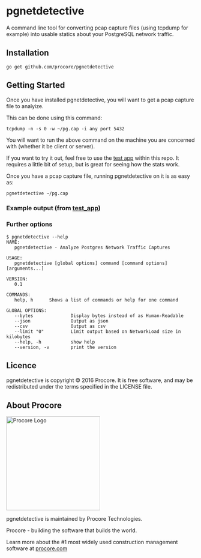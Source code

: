 # pgnetdetective

A command line tool for converting pcap capture files (using tcpdump for example) into usable statics about your PostgreSQL network traffic.

## Installation

```
go get github.com/procore/pgnetdetective
```

## Getting Started

Once you have installed pgnetdetective, you will want to get a pcap capture file to analyize.

This can be done using this command:
```
tcpdump -n -s 0 -w ~/pg.cap -i any port 5432
```

You will want to run the above command on the machine you are concerned with (whether it be client
or server).

If you want to try it out, feel free to use the [test app](https://github.com/procore/pgnetdetective/tree/master/test_app) within this repo. It requires a little
bit of setup, but is great for seeing how the stats work.

Once you have a pcap capture file, running pgnetdetective on it is as easy as:
```
pgnetdetective ~/pg.cap
```

### Example output (from [test_app](https://github.com/procore/pgnetdetective/tree/master/test_app))



### Further options

```
$ pgnetdetective --help
NAME:
   pgnetdetective - Analyze Postgres Network Traffic Captures

USAGE:
   pgnetdetective [global options] command [command options] [arguments...]

VERSION:
   0.1

COMMANDS:
   help, h      Shows a list of commands or help for one command

GLOBAL OPTIONS:
   --bytes              Display bytes instead of as Human-Readable
   --json               Output as json
   --csv                Output as csv
   --limit "0"          Limit output based on NetworkLoad size in kilobytes
   --help, -h           show help
   --version, -v        print the version
```

## Licence
pgnetdetective is copyright © 2016 Procore. It is free software, and may be redistributed under the terms specified in the LICENSE file.

## About Procore

<img
  src="https://www.procore.com/images/procore_logo.png"
  alt="Procore Logo"
  width="250px"
/>

pgnetdetective is maintained by Procore Technologies.

Procore - building the software that builds the world. 

Learn more about the #1 most widely used construction management software at [procore.com](https://www.procore.com/)
